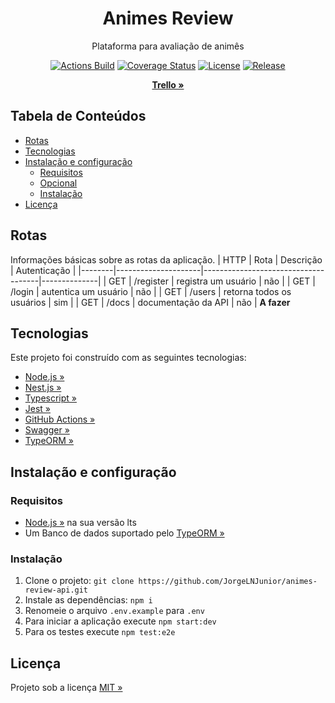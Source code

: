 <div align="center" id="short-description">

<h1>Animes Review</h1>

Plataforma para avaliação de animês

</div>

<div align="center" id="badges">

[![Actions Build](https://img.shields.io/github/workflow/status/JorgeLNJunior/animes-review-api/E2E%20Tests/master)](https://github.com/JorgeLNJunior/animes-review-api/actions/workflows/node.js.yml)
[![Coverage Status](https://coveralls.io/repos/github/JorgeLNJunior/animes-review-api/badge.svg?branch=master)](https://coveralls.io/github/JorgeLNJunior/animes-review-api?branch=master)
[![License](https://img.shields.io/github/license/JorgeLNJunior/animes-review-api)](https://github.com/JorgeLNJunior/animes-review-api/blob/master/LICENSE.md)
[![Release](https://img.shields.io/github/v/release/JorgeLNJunior/animes-review-api?color=lgreen)](https://github.com/JorgeLNJunior/animes-review-api/releases)

</div>

<div align="center">

[**Trello »**](https://trello.com/b/o7iD52J4/animes-review)

</div>

## Tabela de Conteúdos
* [Rotas](https://github.com/JorgeLNJunior/animes-review-api#rotas)
* [Tecnologias](https://github.com/JorgeLNJunior/animes-review-api#tecnologias)
* [Instalação e configuração](https://github.com/JorgeLNJunior/animes-review-api#instala%C3%A7%C3%A3o-e-configura%C3%A7%C3%A3o)
  * [Requisitos](https://github.com/JorgeLNJunior/animes-review-api#requisitos)
  * [Opcional](https://github.com/JorgeLNJunior/animes-review-api#requisitos)
  * [Instalação](https://github.com/JorgeLNJunior/animes-review-api#instala%C3%A7%C3%A3o)
* [Licença](https://github.com/JorgeLNJunior/animes-review-api#licen%C3%A7a)

## Rotas

Informações básicas sobre as rotas da aplicação.
| HTTP   | Rota                | Descrição                           | Autenticação |
|--------|---------------------|-------------------------------------|--------------|
| GET    | /register           | registra um usuário                 | não          |
| GET    | /login              | autentica um usuário                | não          |
| GET    | /users              | retorna todos os usuários           | sim          |
| GET    | /docs               | documentação da API                 | não          |
**A fazer**

## Tecnologias
Este projeto foi construído com as seguintes tecnologias:
- [Node.js »](https://nodejs.org)
- [Nest.js »](https://nestjs.com)
- [Typescript »](https://www.typescriptlang.org)
- [Jest »](https://jestjs.io)
- [GitHub Actions »](https://github.com/features/actions)
- [Swagger »](https://swagger.io)
- [TypeORM »](https://typeorm.io)

## Instalação e configuração
### Requisitos
  - [Node.js »](https://nodejs.org/en/download) na sua versão lts
  - Um Banco de dados suportado pelo [TypeORM »](https://typeorm.io)

### Instalação
  1. Clone o projeto: `git clone https://github.com/JorgeLNJunior/animes-review-api.git`
  2. Instale as dependências: `npm i`
  3. Renomeie o arquivo `.env.example` para `.env`
  4. Para iniciar a aplicação execute `npm start:dev`
  5. Para os testes execute `npm test:e2e`

## Licença
Projeto sob a licença [MIT »](https://github.com/JorgeLNJunior/animes-review-api/blob/master/LICENSE.md)
